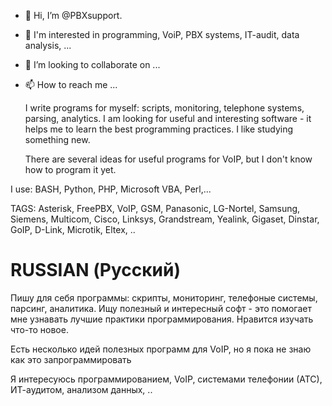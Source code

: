 - 👋 Hi, I’m @PBXsupport. 
- 👀 I'm interested in programming, VoiP, PBX systems, IT-audit, data analysis, ...
- 💞️ I’m looking to collaborate on ...
- 📫 How to reach me ...


  I write programs for myself: scripts, monitoring, telephone systems, parsing, analytics.
I am looking for useful and interesting software - it helps me to learn the best programming practices.
I like studying something new.

  There are several ideas for useful programs for VoIP, but I don't know how to program it yet.
 
I use: BASH, Python, PHP, Microsoft VBA, Perl,...

TAGS: Asterisk, FreePBX, VoIP, GSM, Panasonic, LG-Nortel, Samsung, Siemens, Multicom, Cisco, Linksys, Grandstream, Yealink, Gigaset, Dinstar, GoIP, D-Link, Microtik, Eltex, ..

RUSSIAN (Русский)
=================

 Пишу для себя программы: cкрипты, мониторинг, телефоные системы, парсинг, аналитика.
Ищу полезный и интересный софт - это помогает мне узнавать лучшие практики программирования. 
Нравится изучать что-то новое.

 Есть несколько идей полезных программ для VoIP, но я пока не знаю как это запрограммировать

Я интересуюсь программированием, VoIP, системами телефонии (АТС), ИТ-аудитом, анализом данных, ..


<!---
PBXsupport/PBXsupport is a ✨ special ✨ repository because its `README.md` (this file) appears on your GitHub profile.
You can click the Preview link to take a look at your changes.
--->
